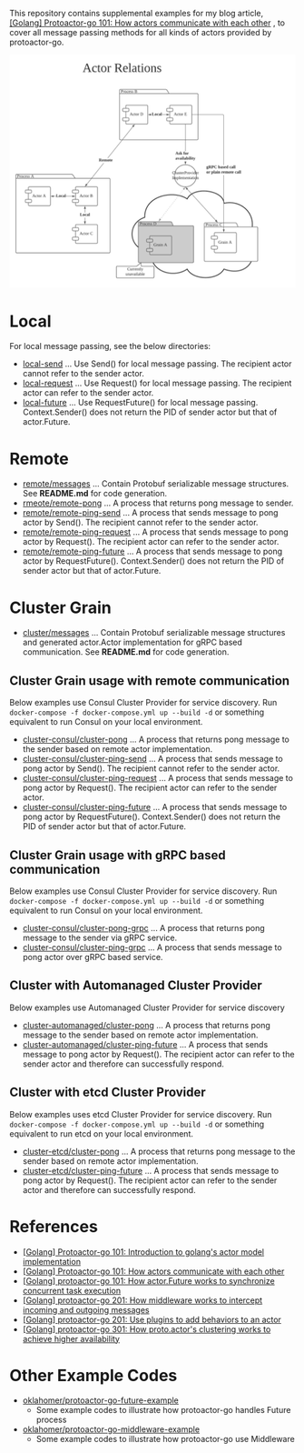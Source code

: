 This repository contains supplemental examples for my blog article, [[Golang] Protoactor-go 101: How actors communicate with each other](https://blog.oklahome.net/2018/09/protoactor-go-messaging-protocol.html) , to cover all message passing methods for all kinds of actors provided by protoactor-go.

![](https://raw.githubusercontent.com/oklahomer/protoactor-go-sender-example/main/docs/components.png)

# Local
For local message passing, see the below directories:
- [local-send](./local-send/main.go) ... Use Send() for local message passing. The recipient actor cannot refer to the sender actor.
- [local-request](./local-request/main.go) ... Use Request() for local message passing. The recipient actor can refer to the sender actor.
- [local-future](./local-future/main.go) ... Use RequestFuture() for local message passing. Context.Sender() does not return the PID of sender actor but that of actor.Future.

# Remote
- [remote/messages](./remote/messages/) ... Contain Protobuf serializable message structures. See **README.md** for code generation.
- [rmeote/remote-pong](./remote/remote-pong/main.go) ... A process that returns pong message to sender.
- [remote/remote-ping-send](./remote/remote-ping-send/main.go) ... A process that sends message to pong actor by Send(). The recipient cannot refer to the sender actor.
- [remote/remote-ping-request](./remote/remote-ping-request/main.go) ... A process that sends message to pong actor by Request(). The recipient actor can refer to the sender actor.
- [remote/remote-ping-future](./remote/remote-ping-future/main.go) ... A process that sends message to pong actor by RequestFuture(). Context.Sender() does not return the PID of sender actor but that of actor.Future.

# Cluster Grain
- [cluster/messages](./cluster/messages/) ... Contain Protobuf serializable message structures and generated actor.Actor implementation for gRPC based communication. See **README.md** for code generation.

## Cluster Grain usage with remote communication
Below examples use Consul Cluster Provider for service discovery. Run `docker-compose -f docker-compose.yml up --build -d` or something equivalent to run Consul on your local environment.
- [cluster-consul/cluster-pong](./cluster-consul/cluster-pong/main.go) ... A process that returns pong message to the sender based on remote actor implementation.
- [cluster-consul/cluster-ping-send](./cluster-consul/cluster-ping-send/main.go) ... A process that sends message to pong actor by Send(). The recipient cannot refer to the sender actor.
- [cluster-consul/cluster-ping-request](./cluster-consul/cluster-ping-request/main.go) ... A process that sends message to pong actor by Request(). The recipient actor can refer to the sender actor.
- [cluster-consul/cluster-ping-future](./cluster-consul/cluster-ping-future/main.go) ... A process that sends message to pong actor by RequestFuture(). Context.Sender() does not return the PID of sender actor but that of actor.Future.

## Cluster Grain usage with gRPC based communication
Below examples use Consul Cluster Provider for service discovery. Run `docker-compose -f docker-compose.yml up --build -d` or something equivalent to run Consul on your local environment.
- [cluster-consul/cluster-pong-grpc](./cluster-consul/cluster-pong-grpc/main.go) ... A process that returns pong message to the sender via gRPC service.
- [cluster-consul/cluster-ping-grpc](./cluster-consul/cluster-ping-grpc/main.go) ... A process that sends message to pong actor over gRPC based service.

## Cluster with Automanaged Cluster Provider
Below examples use Automanaged Cluster Provider for service discovery
- [cluster-automanaged/cluster-pong](./cluster-automanaged/cluster-pong/main.go) ... A process that returns pong message to the sender based on remote actor implementation.
- [cluster-automanaged/cluster-ping-future](./cluster-automanaged/cluster-ping-future/main.go) ... A process that sends message to pong actor by Request(). The recipient actor can refer to the sender actor and therefore can successfully respond.

## Cluster with etcd Cluster Provider
Below examples uses etcd Cluster Provider for service discovery. Run `docker-compose -f docker-compose.yml up --build -d` or something equivalent to run etcd on your local environment.
- [cluster-etcd/cluster-pong](./cluster-etcd/cluster-pong/main.go) ... A process that returns pong message to the sender based on remote actor implementation.
- [cluster-etcd/cluster-ping-future](./cluster-etcd/cluster-ping-future/main.go) ... A process that sends message to pong actor by Request(). The recipient actor can refer to the sender actor and therefore can successfully respond.

# References
- [[Golang] Protoactor-go 101: Introduction to golang's actor model implementation](https://blog.oklahome.net/2018/07/protoactor-go-introduction.html)
- [[Golang] Protoactor-go 101: How actors communicate with each other](https://blog.oklahome.net/2018/09/protoactor-go-messaging-protocol.html)
- [[Golang] protoactor-go 101: How actor.Future works to synchronize concurrent task execution](https://blog.oklahome.net/2018/11/protoactor-go-how-future-works.html)
- [[Golang] protoactor-go 201: How middleware works to intercept incoming and outgoing messages](https://blog.oklahome.net/2018/11/protoactor-go-middleware.html)
- [[Golang] protoactor-go 201: Use plugins to add behaviors to an actor](https://blog.oklahome.net/2018/12/protoactor-go-use-plugin-to-add-behavior.html)
- [[Golang] protoactor-go 301: How proto.actor's clustering works to achieve higher availability](https://blog.oklahome.net/2021/05/protoactor-clustering.html)

# Other Example Codes
- [oklahomer/protoactor-go-future-example](https://github.com/oklahomer/protoactor-go-future-example)
  - Some example codes to illustrate how protoactor-go handles Future process
- [oklahomer/protoactor-go-middleware-example](https://github.com/oklahomer/protoactor-go-middleware-example)
  - Some example codes to illustrate how protoactor-go use Middleware
